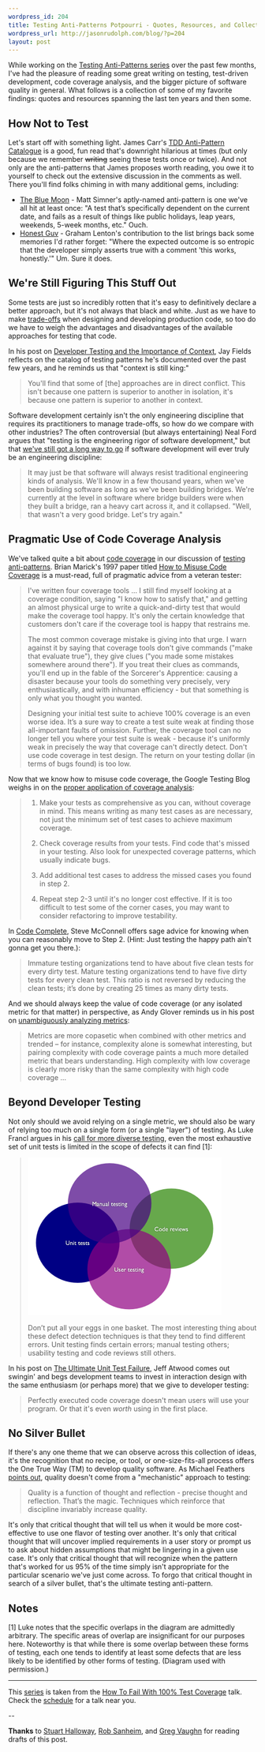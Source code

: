 ```yaml
--- 
wordpress_id: 204
title: Testing Anti-Patterns Potpourri - Quotes, Resources, and Collective Wisdom
wordpress_url: http://jasonrudolph.com/blog/?p=204
layout: post
---
```

While working on the [Testing Anti-Patterns series](http://jasonrudolph.com/blog/testing-anti-patterns-how-to-fail-with-100-test-coverage/ "jasonrudolph.com/blog - Testing Anti-Patterns") over the past few months, I've had the pleasure of reading some great writing on testing, test-driven development, code coverage analysis, and the bigger picture of software quality in general.  What follows is a collection of some of my favorite findings: quotes and resources spanning the last ten years and then some.

## How Not to Test

Let's start off with something light.  James Carr's [TDD Anti-Pattern Catalogue](http://blog.james-carr.org/?p=44 "James Carr &raquo; Blog Archive &raquo; TDD Anti-Patterns") is a good, fun read that's downright hilarious at times (but only because we remember <del>writing</del> seeing these tests once or twice).  And not only are the anti-patterns that James proposes worth reading, you owe it to yourself to check out the extensive discussion in the comments as well. There you'll find folks chiming in with many additional gems, including:

* [The Blue Moon](http://blog.james-carr.org/2006/11/03/tdd-anti-patterns/#comment-47093 "James Carr &raquo; Blog Archive &raquo; TDD Anti-Patterns") - Matt Simner's aptly-named anti-pattern is one we've all hit at least once: "A test that’s specifically dependent on the current date, and fails as a result of things like public holidays, leap years, weekends, 5-week months, etc."  Ouch.  
* [Honest Guv](http://blog.james-carr.org/2006/11/03/tdd-anti-patterns/#comment-77729 "James Carr &raquo; Blog Archive &raquo; TDD Anti-Patterns") - Graham Lenton's contribution to the list brings back some memories I'd rather forget: "Where the expected outcome is so entropic that the developer simply asserts true with a comment 'this works, honestly.'"  Um.  Sure it does.

## We're Still Figuring This Stuff Out

Some tests are just so incredibly rotten that it's easy to definitively declare a better approach, but it's not always that black and white.  Just as we have to make [trade-offs](http://www.vanderburg.org/Blog/Software/Development/koan.blog "Glenn Vanderburg: Blog - Six of One, a Half Dozen of the Other") when designing and developing production code, so too do we have to weigh the advantages and disadvantages of the available approaches for testing that code.  

In his post on [Developer Testing and the Importance of Context](http://blog.jayfields.com/2008/06/developer-testing-and-importance-of.html "Jay Fields' Thoughts: Developer Testing and the Importance of Context"), Jay Fields reflects on the catalog of testing patterns he's documented over the past few years, and he reminds us that "context is still king:"

> You'll find that some of [the] approaches are in direct conflict. This isn't because one pattern is superior to another in isolation, it's because one pattern is superior to another in context.

Software development certainly isn't the only engineering discipline that requires its practitioners to manage trade-offs, so how do we compare with other industries?  The often controversial (but always entertaining) Neal Ford argues that "testing is the engineering rigor of software development," but that [we've still got a long way to go](http://memeagora.blogspot.com/2007/11/building-bridges-without-engineering.html "Meme Agora: Building Bridges without Engineering") if software development will ever truly be an engineering discipline:

> It may just be that software will always resist traditional engineering kinds of analysis. We'll know in a few thousand years, when we've been building software as long as we've been building bridges. We're currently at the level in software where bridge builders were when they built a bridge, ran a heavy cart across it, and it collapsed. "Well, that wasn't a very good bridge. Let's try again."

## Pragmatic Use of Code Coverage Analysis

We've talked quite a bit about [code coverage](http://jasonrudolph.com/blog/2008/06/10/a-brief-discussion-of-code-coverage-types/ "jasonrudolph.com/blog -- A Brief Discussion of Code Coverage Types") in our discussion of [testing anti-patterns](http://jasonrudolph.com/blog/testing-anti-patterns-how-to-fail-with-100-test-coverage/ "jasonrudolph.com/blog -- Testing Anti-Patterns: How to Fail With 100% Test Coverage").  Brian Marick's 1997 paper titled [How to Misuse Code Coverage](http://www.exampler.com/testing-com/writings/coverage.pdf "PDF - 'How to Misuse Code Coverage' by Brian Marick") is a must-read, full of pragmatic advice from a veteran tester:

> I've written four coverage tools ... I still find myself looking at a coverage condition, saying "I know how to satisfy that," and getting an almost physical urge to write a quick-and-dirty test that would make the coverage tool happy. It's only the certain knowledge that customers don't care if the coverage tool is happy that restrains me.
>
> The most common coverage mistake is giving into that urge. I warn against it by saying that coverage tools don't give commands ("make that evaluate true"), they give clues ("you made some mistakes somewhere around there"). If you treat their clues as commands, you'll end up in the fable of the Sorcerer's Apprentice: causing a disaster because your tools do something very precisely, very enthusiastically, and with inhuman efficiency - but that something is only what you thought you wanted.
>
> Designing your initial test suite to achieve 100% coverage is an even worse idea. It’s a sure way to create a test suite weak at finding those all-important faults of omission. Further, the coverage tool can no longer tell you where your test suite is weak - because it's uniformly weak in precisely the way that coverage can't directly detect. Don't use code coverage in test design. The return on your testing dollar (in terms of bugs found) is too low.

Now that we know how to misuse code coverage, the Google Testing Blog weighs in on the [proper application of coverage analysis](http://googletesting.blogspot.com/2008/03/tott-understanding-your-coverage-data.html "Google Testing Blog: TotT: Understanding Your Coverage Data"):

> 1. Make your tests as comprehensive as you can, without coverage in mind. This means writing as many test cases as are necessary, not just the minimum set of test cases to achieve maximum coverage.
>
> 2. Check coverage results from your tests. Find code that's missed in your testing. Also look for unexpected coverage patterns, which usually indicate bugs.
>
> 3. Add additional test cases to address the missed cases you found in step 2.
>
> 4. Repeat step 2-3 until it's no longer cost effective. If it is too difficult to test some of the corner cases, you may want to consider refactoring to improve testability.

In [Code Complete](http://www.amazon.com/Code-Complete-Practical-Handbook-Construction/dp/0735619670 "Amazon.com: Code Complete: A Practical Handbook of Software Construction: Steve McConnell"), Steve McConnell offers sage advice for knowing when you can reasonably move to Step 2.  (Hint: Just testing the happy path ain't gonna get you there.):

> Immature testing organizations tend to have about five clean tests for every dirty test.  Mature testing organizations tend to have five dirty tests for every clean test. This ratio is not reversed by reducing the clean tests; it’s done by creating 25 times as many dirty tests.

And we should always keep the value of code coverage (or any isolated metric for that matter) in perspective, as Andy Glover reminds us in his post on [unambiguously analyzing metrics](http://thediscoblog.com/2008/03/20/unambiguously-analyzing-metrics "The Disco Blog  &raquo; Blog Archive   &raquo; Unambiguously analyzing metrics"):

> Metrics are more copasetic when combined with other metrics and trended – for instance, complexity alone is somewhat interesting, but pairing complexity with code coverage paints a much more detailed metric that bears understanding. High complexity with low coverage is clearly more risky than the same complexity with high code coverage ...

## Beyond Developer Testing

Not only should we avoid relying on a single metric, we should also be wary of relying too much on a single form (or a single "layer") of testing.  As Luke Francl argues in his [call for more diverse testing](http://railspikes.com/2008/7/11/testing-is-overrated "Rail Spikes: Testing is Overrated"), even the most exhaustive set of unit tests is limited in the scope of defects it can find [1]: 

> ![200810 Testing Layers Venn Diagram](/resources/200810_testing_layers_venn_diagram.png)     
> 
> Don’t put all your eggs in one basket. The most interesting thing about these defect detection techniques is that they tend to find different errors. Unit testing finds certain errors; manual testing others; usability testing and code reviews still others.

In his post on [The Ultimate Unit Test Failure](http://www.codinghorror.com/blog/archives/001059.html "Coding Horror: The Ultimate Unit Test Failure"), Jeff Atwood comes out swingin' and begs development teams to invest in interaction design with the same enthusiasm (or perhaps more) that we give to developer testing:

> Perfectly executed code coverage doesn't mean users will use your program. Or that it's even *worth* using in the first place.

## No Silver Bullet

If there's any one theme that we can observe across this collection of ideas, it's the recognition that no recipe, or tool, or one-size-fits-all process offers the One True Way (TM) to develop quality software.  As Michael Feathers [points out](http://michaelfeathers.typepad.com/michael_feathers_blog/2008/06/the-flawed-theo.html "Michael Feathers' Blog: The Flawed Theory Behind Unit Testing"), quality doesn't come from a "mechanistic" approach to testing:

> Quality is a function of thought and reflection - precise thought and reflection. That’s the magic. Techniques which reinforce that discipline invariably increase quality.

It's only that critical thought that will tell us when it would be more cost-effective to use one flavor of testing over another.  It's only that critical thought that will uncover implied requirements in a user story or prompt us to ask about hidden assumptions that might be lingering in a given use case.  It's only that critical thought that will recognize when the pattern that's worked for us 95% of the time simply isn't appropriate for the particular scenario we've just come across.  To forgo that critical thought in search of a silver bullet, that's the ultimate testing anti-pattern.

## Notes

[1] Luke notes that the specific overlaps in the diagram are admittedly arbitrary.  The specific areas of overlap are insignificant for our purposes here.  Noteworthy is that while there is some overlap between these forms of testing, each one tends to identify at least some defects that are less likely to be identified by other forms of testing.  (Diagram used with permission.)

----

This [series](http://jasonrudolph.com/blog/testing-anti-patterns-how-to-fail-with-100-test-coverage/ "jasonrudolph.com/blog - Testing Anti-Patterns") is taken from the [How To Fail With 100% Test Coverage](http://blog.thinkrelevance.com/2008/5/23/how-to-fail-with-100-test-coverage "Relevance Blog : How To Fail With 100% Test Coverage") talk. Check the [schedule](http://thinkrelevance.com/events "Relevance: Events") for a talk near you.

--

**Thanks** to [Stuart Halloway](http://thinkrelevance.com/about/stuart-halloway "Relevance: Stuart Halloway"), [Rob Sanheim](http://robsanheim.com/ "Panasonic Youth"), and [Greg Vaughn](http://gigavolt.net/blog/ "Potential Differences") for reading drafts of this post.
